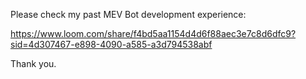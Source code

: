 Please check my past MEV Bot development experience:

https://www.loom.com/share/f4bd5aa1154d4d6f88aec3e7c8d6dfc9?sid=4d307467-e898-4090-a585-a3d794538abf

Thank you.